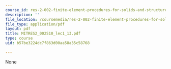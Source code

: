 ```yaml
---
course_id: res-2-002-finite-element-procedures-for-solids-and-structures-spring-2010
description: ''
file_location: /coursemedia/res-2-002-finite-element-procedures-for-solids-and-structures-spring-2010/b57be3224dc7f863d00aa58a35c58768_MITRES2_002S10_lec1_13.pdf
file_type: application/pdf
layout: pdf
title: MITRES2_002S10_lec1_13.pdf
type: course
uid: b57be3224dc7f863d00aa58a35c58768

---
```

None